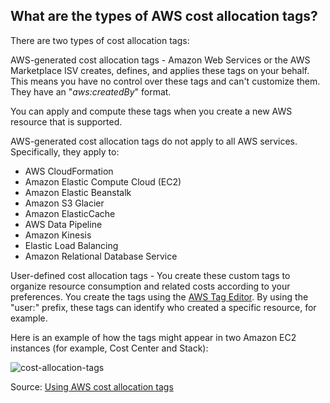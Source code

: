 ## What are the types of AWS cost allocation tags?

There are two types of cost allocation tags:

AWS-generated cost allocation tags - Amazon Web Services or the AWS Marketplace ISV creates, defines, and applies these tags on your behalf. This means you have no control over these tags and can't customize them. They have an "*aws:createdBy*" format.

You can apply and compute these tags when you create a new AWS resource that is supported.

AWS-generated cost allocation tags do not apply to all AWS services. Specifically, they apply to:

-   AWS CloudFormation
-   Amazon Elastic Compute Cloud (EC2)
-   Amazon Elastic Beanstalk
-   Amazon S3 Glacier
-   Amazon ElasticCache
-   AWS Data Pipeline
-   Amazon Kinesis
-   Elastic Load Balancing
-   Amazon Relational Database Service

User-defined cost allocation tags - You create these custom tags to organize resource consumption and related costs according to your preferences. You create the tags using the [AWS Tag Editor](https://docs.aws.amazon.com/awsconsolehelpdocs/latest/gsg/tag-editor.html). By using the "user:" prefix, these tags can identify who created a specific resource, for example.

Here is an example of how the tags might appear in two Amazon EC2 instances (for example, Cost Center and Stack):

![cost-allocation-tags](/img/aws/other/cost-allocation-tags.png)

Source: [Using AWS cost allocation tags](https://docs.aws.amazon.com/awsaccountbilling/latest/aboutv2/cost-alloc-tags.html)